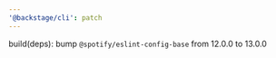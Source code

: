 ```yaml
---
'@backstage/cli': patch
---
```


build(deps): bump `@spotify/eslint-config-base` from 12.0.0 to 13.0.0
